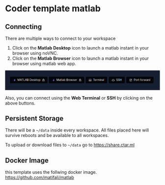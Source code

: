 # Coder template matlab

## Connecting

There are multiple ways to connect to your workspace

1. Click on the **Matlab Desktop** icon to launch a matlab instant in your browser using noVNC.
2. Click on the **Matlab Browser** icon to launch a matlab instant in your browser using matlab web app.

![matlab-connect-image](./matlab_connect.png)

Also, you can connect using the **Web Terminal** or **SSH** by clicking on the above buttons.

## Persistent Storage

There will be a `~/data` inside every workspace. All files placed here will survive reboots and be available to all workspaces.

To upload or download files to `~/data` go to https://share.ctar.ml

## Docker Image
this template uses the follwing docker image. 
https://github.com/matifali/matlab

